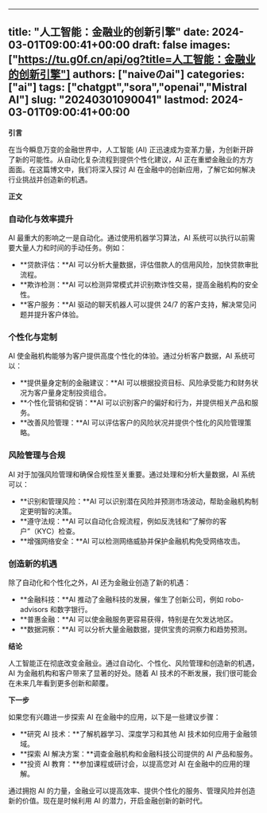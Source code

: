 
---
title: "人工智能：金融业的创新引擎"
date: 2024-03-01T09:00:41+00:00
draft: false
images: ["https://tu.g0f.cn/api/og?title=人工智能：金融业的创新引擎"]
authors: ["naiveのai"]
categories: ["ai"]
tags: ["chatgpt","sora","openai","Mistral AI"]
slug: "20240301090041"
lastmod: 2024-03-01T09:00:41+00:00
---
**引言**

在当今瞬息万变的金融世界中，人工智能 (AI) 正迅速成为变革力量，为创新开辟了新的可能性。从自动化复杂流程到提供个性化建议，AI 正在重塑金融业的方方面面。在这篇博文中，我们将深入探讨 AI 在金融中的创新应用，了解它如何解决行业挑战并创造新的机遇。

**正文**

### 自动化与效率提升

AI 最重大的影响之一是自动化。通过使用机器学习算法，AI 系统可以执行以前需要大量人力和时间的手动任务。例如：

- **贷款评估：**AI 可以分析大量数据，评估借款人的信用风险，加快贷款审批流程。
- **欺诈检测：**AI 可以检测异常模式并识别欺诈性交易，提高金融机构的安全性。
- **客户服务：**AI 驱动的聊天机器人可以提供 24/7 的客户支持，解决常见问题并提升客户体验。

### 个性化与定制

AI 使金融机构能够为客户提供高度个性化的体验。通过分析客户数据，AI 系统可以：

- **提供量身定制的金融建议：**AI 可以根据投资目标、风险承受能力和财务状况为客户量身定制投资组合。
- **个性化营销和促销：**AI 可以识别客户的偏好和行为，并提供相关产品和服务。
- **改善风险管理：**AI 可以评估客户的风险状况并提供个性化的风险管理策略。

### 风险管理与合规

AI 对于加强风险管理和确保合规性至关重要。通过处理和分析大量数据，AI 系统可以：

- **识别和管理风险：**AI 可以识别潜在风险并预测市场波动，帮助金融机构制定更明智的决策。
- **遵守法规：**AI 可以自动化合规流程，例如反洗钱和“了解你的客户”（KYC）检查。
- **增强网络安全：**AI 可以检测网络威胁并保护金融机构免受网络攻击。

### 创造新的机遇

除了自动化和个性化之外，AI 还为金融业创造了新的机遇：

- **金融科技：**AI 推动了金融科技的发展，催生了创新公司，例如 robo-advisors 和数字银行。
- **普惠金融：**AI 可以使金融服务更容易获得，特别是在欠发达地区。
- **数据洞察：**AI 可以分析大量金融数据，提供宝贵的洞察力和趋势预测。

**结论**

人工智能正在彻底改变金融业。通过自动化、个性化、风险管理和创造新的机遇，AI 为金融机构和客户带来了显著的好处。随着 AI 技术的不断发展，我们很可能会在未来几年看到更多创新和颠覆。

**下一步**

如果您有兴趣进一步探索 AI 在金融中的应用，以下是一些建议步骤：

- **研究 AI 技术：**了解机器学习、深度学习和其他 AI 技术如何应用于金融领域。
- **探索 AI 解决方案：**调查金融机构和金融科技公司提供的 AI 产品和服务。
- **投资 AI 教育：**参加课程或研讨会，以提高您对 AI 在金融中的应用的理解。

通过拥抱 AI 的力量，金融业可以提高效率、提供个性化的服务、管理风险并创造新的价值。现在是时候利用 AI 的潜力，开启金融创新的新时代。